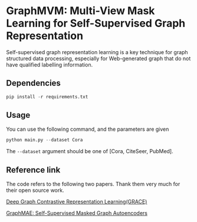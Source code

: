 # GraphMVM: Multi-View Mask Learning for Self-Supervised Graph Representation

Self-supervised graph representation learning is a key technique for graph structured data processing, especially for Web-generated graph that do not have qualified labelling information.
## Dependencies

```python
pip install -r requirements.txt
```

## Usage

You can use the following command, and the parameters are given

```python
python main.py --dataset Cora
```

The `--dataset` argument should be one of [Cora, CiteSeer, PubMed].

## Reference link

The code refers to the following two papers. Thank them very much for their open source work.

[Deep Graph Contrastive Representation Learning(GRACE)](https://github.com/CRIPAC-DIG/GRACE)

[GraphMAE: Self-Supervised Masked Graph Autoencoders](https://github.com/THUDM/GraphMAE)